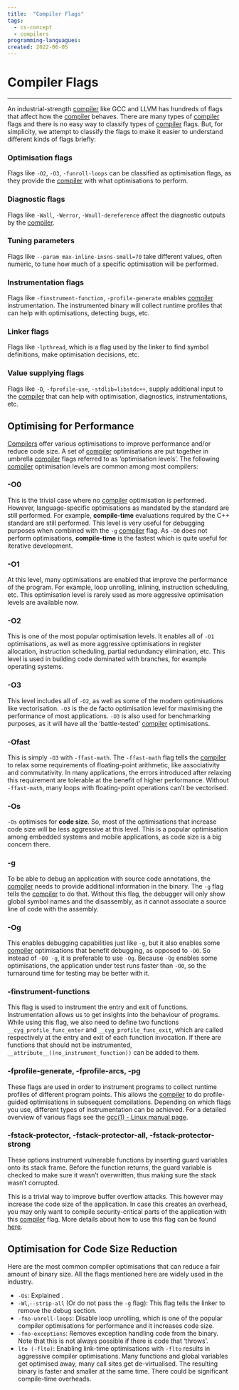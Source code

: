 ```yaml
---
title:  "Compiler Flags"
tags:
  - cs-concept
  - compilers
programming-languagues:
created: 2022-06-05
---
```

# Compiler Flags
---
An industrial-strength [compiler](notes/compilers.md) like GCC and LLVM has hundreds of flags that affect how the [compiler](notes/compilers.md) behaves. There are many types of [compiler](notes/compilers.md) flags and there is no easy way to classify types of [compiler](notes/compilers.md) flags. But, for simplicity, we attempt to classify the flags to make it easier to understand different kinds of flags briefly:

### Optimisation flags
Flags like `-O2`, `-O3`, `-funroll-loops` can be classified as optimisation flags, as they provide the [compiler](notes/compilers.md) with what optimisations to perform.

### Diagnostic flags
Flags like `-Wall`, `-Werror`, `-Wnull-dereference` affect the diagnostic outputs by the [compiler](notes/compilers.md).

### Tuning parameters
Flags like `--param max-inline-insns-small=70` take different values, often numeric, to tune how much of a specific optimisation will be performed.
    
### Instrumentation flags
Flags like `-finstrument-function`, `-profile-generate` enables [compiler](notes/compilers.md) instrumentation. The instrumented binary will collect runtime profiles that can help with optimisations, detecting bugs, etc.
    
### Linker flags
Flags like `-lpthread`, which is a flag used by the linker to find symbol definitions, make optimisation decisions, etc.
    
### Value supplying flags
Flags like `-D`, `-fprofile-use`, `-stdlib=libstdc++`, supply additional input to the [compiler](notes/compilers.md) that can help with optimisation, diagnostics, instrumentations, etc.

## Optimising for Performance
[Compilers](notes/compilers.md) offer various optimisations to improve performance and/or reduce code size. A set of [compiler](notes/compilers.md) optimisations are put together in umbrella [compiler](notes/compilers.md) flags referred to as ‘optimisation levels’. The following [compiler](notes/compilers.md) optimisation levels are common among most compilers:

### -O0
This is the trivial case where no [compiler](notes/compilers.md) optimisation is performed. However, language-specific optimisations as mandated by the standard are still performed. For example, **compile-time** evaluations required by the C++ standard are still performed. This level is very useful for debugging purposes when combined with the `-g` [compiler](notes/compilers.md) flag. As `-O0` does not perform optimisations, **compile-time** is the fastest which is quite useful for iterative development.

### -O1
At this level, many optimisations are enabled that improve the performance of the program. For example, loop unrolling, inlining, instruction scheduling, etc. This optimisation level is rarely used as more aggressive optimisation levels are available now.

### -O2
This is one of the most popular optimisation levels. It enables all of `-O1` optimisations, as well as more aggressive optimisations in register allocation, instruction scheduling, partial redundancy elimination, etc. This level is used in building code dominated with branches, for example operating systems.

### -O3
This level includes all of `-O2`, as well as some of the modern optimisations like vectorisation. `-O3` is the de facto optimisation level for maximising the performance of most applications. `-O3` is also used for benchmarking purposes, as it will have all the ‘battle-tested’ [compiler](notes/compilers.md) optimisations.

### -Ofast
This is simply `-O3` with `-ffast-math`. The `-ffast-math` flag tells the [compiler](notes/compilers.md) to relax some requirements of floating-point arithmetic, like associativity and commutativity. In many applications, the errors introduced after relaxing this requirement are tolerable at the benefit of higher performance. Without `-ffast-math`, many loops with floating-point operations can’t be vectorised.

### -Os
`-Os` optimises for **code size**. So, most of the optimisations that increase code size will be less aggressive at this level. This is a popular optimisation among embedded systems and mobile applications, as code size is a big concern there.

### -g
To be able to debug an application with source code annotations, the [compiler](notes/compilers.md) needs to provide additional information in the binary. The `-g` flag tells the [compiler](notes/compilers.md) to do that. Without this flag, the debugger will only show global symbol names and the disassembly, as it cannot associate a source line of code with the assembly.

### -Og
This enables debugging capabilities just like `-g`, but it also enables some [compiler](notes/compilers.md) optimisations that benefit debugging, as opposed to `-O0`. So instead of `-O0 -g`, it is preferable to use `-Og`. Because `-Og` enables some optimisations, the application under test runs faster than `-O0`, so the turnaround time for testing may be better with it.

### -finstrument-functions
This flag is used to instrument the entry and exit of functions. Instrumentation allows us to get insights into the behaviour of programs. While using this flag, we also need to define two functions `__cyg_profile_func_enter` and `__cyg_profile_func_exit`, which are called respectively at the entry and exit of each function invocation. If there are functions that should not be instrumented, `__attribute__((no_instrument_function))` can be added to them.

### -fprofile-generate, -fprofile-arcs, -pg
These flags are used in order to instrument programs to collect runtime profiles of different program points. This allows the [compiler](notes/compilers.md) to do profile-guided optimisations in subsequent compilations. Depending on which flags you use, different types of instrumentation can be achieved. For a detailed overview of various flags see the [gcc(1) - Linux manual page](https://man7.org/linux/man-pages/man1/gcc.1.html).

### -fstack-protector, -fstack-protector-all, -fstack-protector-strong
These options instrument vulnerable functions by inserting guard variables onto its stack frame. Before the function returns, the guard variable is checked to make sure it wasn’t overwritten, thus making sure the stack wasn’t corrupted. 

This is a trivial way to improve buffer overflow attacks. This however may increase the code size of the application. In case this creates an overhead, you may only want to compile security-critical parts of the application with this [compiler](notes/compilers.md) flag. More details about how to use this flag can be found [here](https://www.keil.com/support/man/docs/armclang_ref/armclang_ref_cjh1548250046139.htm).

## Optimisation for Code Size Reduction
Here are the most common compiler optimisations that can reduce a fair amount of binary size. All the flags mentioned here are widely used in the industry.

- `-Os`: Explained [](notes/compiler-flags.md#-Os|here).
- `-Wl`,`--strip-all` (Or do not pass the `-g` flag): This flag tells the linker to remove the debug section.
- `-fno-unroll-loops`: Disable loop unrolling, which is one of the popular compiler optimisations for performance and it increases code size.
- `-fno-exceptions`: Removes exception handling code from the binary. Note that this is not always possible if there is code that ‘throws’.
- `lto (-flto)`: Enabling link-time optimisations with `-flto` results in aggressive compiler optimisations. Many functions and global variables get optimised away, many call sites get de-virtualised. The resulting binary is faster and smaller at the same time. There could be significant compile-time overheads.